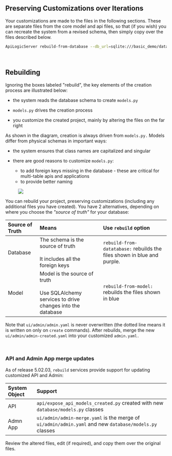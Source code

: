 ## Preserving Customizations over Iterations
Your customizations are made to the files in the following sections.  These are separate files from the core model and api files, so that (if you wish) you can recreate the system from a revised schema, then simply copy over the files described below.

```bash
ApiLogicServer rebuild-from-database --db_url=sqlite:///basic_demo/database/db.sqlite
```

&nbsp;

## Rebuilding

Ignoring the boxes labeled "rebuild", the key elements of the creation process are illustrated below:

* the system reads the database schema to create `models.py`

* `models.py` drives the creation process

* you customize the created project, mainly by altering the files on the far right

As shown in the diagram, creation is always driven from `models.py.`  Models differ from physical schemas in important ways:

* the system ensures that class names are capitalized and singular

* there are good reasons to customize `models.py`:
   * to add foreign keys missing in the database - these are critical for multi-table apis and applications
   * to provide better naming

<figure><img src="https://github.com/valhuber/apilogicserver/wiki/images/extended_builder/rebuild-from.png?raw=true"></figure>

You can rebuild your project, preserving customizations (including any additional files you have created).  You have 2 alternatives, depending on where you choose the _"source of truth"_ for your database:

| Source of Truth | Means | Use `rebuild` option |
| :--- |:---|:---|
| Database | The schema is the source of truth<br><br>It includes all the foreign keys | `rebuild-from-datatabase:` rebuilds the files shown in blue and purple. |
| Model | Model is the source of truth<br><br>Use SQLAlchemy services to drive changes into the database |`rebuild-from-model:` rebuilds the files shown in blue |

Note that `ui/admin/admin.yaml` is never overwritten (the dotted line 
means it is written on only on `create` commands).  After rebuilds, merge the new `ui/admin/admin-created.yaml` into your customized `admin.yaml.`

&nbsp;

### API and Admin App merge updates

As of release 5.02.03, ```rebuild``` services provide support for updating customized API and Admin:

| System Object | Support |
| :---  | :--- |
| API | `api/expose_api_models_created.py` created with new `database/models.py` classes |
| Admn App | `ui/admin/admin-merge.yaml` is the merge of `ui/admin/admin.yaml` and new `database/models.py` classes |

Review the altered files, edit (if required), and copy them over the original files.

&nbsp;
